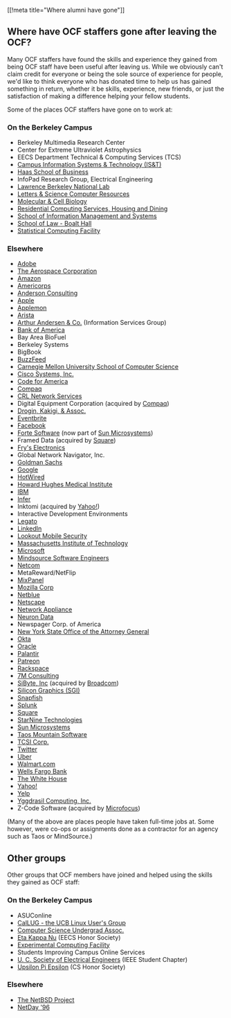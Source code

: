 [[!meta title="Where alumni have gone"]]

## Where have OCF staffers gone after leaving the OCF?

Many OCF staffers have found the skills and experience they gained from being
OCF staff have been useful after leaving us. While we obviously can't claim
credit for everyone or being the sole source of experience for people, we'd
like to think everyone who has donated time to help us has gained something in
return, whether it be skills, experience, new friends, or just the satisfaction
of making a difference helping your fellow students.

Some of the places OCF staffers have gone on to work at:

### On the Berkeley Campus

- Berkeley Multimedia Research Center
- Center for Extreme Ultraviolet Astrophysics
- EECS Department Technical & Computing Services (TCS)
- [Campus Information Systems & Technology (IS&T)](http://ist.berkeley.edu/)
- [Haas School of Business](http://www.haas.berkeley.edu/)
- InfoPad Research Group, Electrical Engineering
- [Lawrence Berkeley National Lab](http://www.lbl.gov/)
- [Letters & Science Computer Resources](http://ls.berkeley.edu/lscr/)
- [Molecular & Cell Biology](https://mcb.berkeley.edu)
- [Residential Computing Services, Housing and Dining](http://www.rescomp.berkeley.edu)
- [School of Information Management and Systems](http://www.sims.berkeley.edu/)
- [School of Law - Boalt Hall](http://www.law.berkeley.edu/)
- [Statistical Computing Facility](http://statistics.berkeley.edu/computing)

### Elsewhere

- [Adobe](http://www.adobe.com)
- [The Aerospace Corporation](http://www.aerospace.org)
- [Amazon](http://www.amazon.com)
- [Americorps](http://www.nationalservice.gov/programs/americorps)
- [Anderson Consulting](http://www.andersonconsultinggroup.com)
- [Apple](http://www.apple.com/)
- [Applemon](https://applemon.com/)
- [Arista](https://www.arista.com/en/)
- [Arthur Andersen & Co.](http://www.arthurandersen.com/) (Information Services Group)
- [Bank of America](http://www.bofa.com/)
- Bay Area BioFuel
- Berkeley Systems
- BigBook
- [BuzzFeed](http://www.buzzfeed.com)
- [Carnegie Mellon University School of Computer Science](http://www.cs.cmu.edu/)
- [Cisco Systems, Inc.](http://www.cisco.com/)
- [Code for America](http://www.codeforamerica.org)
- [Compaq](http://www.compaq.com/)
- [CRL Network Services](http://www.crl.com/)
- Digital Equipment Corporation (acquired by [Compaq](http://www.compaq.com/))
- [Drogin, Kakigi, & Assoc.](http://www.dkstat.com/)
- [Eventbrite](https://www.eventbrite.com)
- [Facebook](https://www.facebook.com)
- [Forte Software](http://www.forte.com/) (now part of [Sun Microsystems](http://www.sun.com/))
- Framed Data (acquired by [Square](http://www.squareup.com))
- [Fry's Electronics](http://www.outpost.com/)
- Global Network Navigator, Inc.
- [Goldman Sachs](http://www.goldmansachs.com/)
- [Google](https://www.google.com)
- [HotWired](http://www.hotwired.com/)
- [Howard Hughes Medical Institute](http://www.hhmi.org/)
- [IBM](http://www.ibm.com/)
- [Infer](https://www.infer.com)
- Inktomi (acquired by [Yahoo!](https://www.yahoo.com))
- Interactive Development Environments
- [Legato](http://www.legato.com/)
- [LinkedIn](https://www.linkedin.com)
- [Lookout Mobile Security](https://www.lookout.com)
- [Massachusetts Institute of Technology](http://web.mit.edu)
- [Microsoft](http://www.microsoft.com/)
- [Mindsource Software Engineers](http://www.mindsrc.com/)
- [Netcom](http://www.netcom.com/)
- MetaReward/NetFlip
- [MixPanel](http://www.mixpanel.com)
- [Mozilla Corp](http://www.mozilla.org)
- [Netblue](http://www.netblue.com/)
- [Netscape](http://www.netscape.com/)
- [Network Appliance](http://www.netapp.com/)
- [Neuron Data](http://www.neurondata.com/)
- Newspager Corp. of America
- [New York State Office of the Attorney General](https://ag.ny.gov)
- [Okta](https://www.okta.com)
- [Oracle](http://www.oracle.com/)
- [Palantir](https://www.palantir.com)
- [Patreon](https://www.patreon.com/)
- [Rackspace](http://www.rackspace.com)
- [7M Consulting](http://www.7mconsulting.com)
- [SiByte, Inc](http://sibyte.broadcom.com) (acquired by [Broadcom](http://www.broadcom.com))
- [Silicon Graphics (SGI)](http://www.sgi.com/)
- [Snapfish](http://www.snapfish.com/)
- [Splunk](http://www.splunk.com/)
- [Square](http://www.squareup.com)
- [StarNine Technologies](http://www.starnine.com/)
- [Sun Microsystems](http://www.sun.com/)
- [Taos Mountain Software](http://www.taos.com)
- [TCSI Corp.](http://www.tcs.com/)
- [Twitter](https://twitter.com)
- [Uber](https://www.uber.com)
- [Walmart.com](http://www.walmart.com/)
- [Wells Fargo Bank](http://www.wellsfargo.com/)
- [The White House](https://www.whitehouse.gov)
- [Yahoo!](http://www.yahoo.com)
- [Yelp](https://www.yelp.com/)
- [Yggdrasil Computing, Inc.](http://www.yggdrasil.com/)
- Z-Code Software (acquired by [Microfocus](http://www.microfocus.com))

(Many of the above are places people have taken full-time jobs at. Some
however, were co-ops or assignments done as a contractor for an agency such as
Taos or MindSource.)

## Other groups

Other groups that OCF members have joined and helped using the skills they
gained as OCF staff:

### On the Berkeley Campus

- ASUConline
- [CalLUG - the UCB Linux User's Group](https://www.ocf.berkeley.edu/~linux/)
- [Computer Science Undergrad Assoc.](http://www.csua.berkeley.edu/)
- [Eta Kappa Nu](http://www-hkn.eecs.berkeley.edu/) (EECS Honor Society)
- [Experimental Computing Facility](https://callink.berkeley.edu/organization/xcf)
- Students Improving Campus Online Services
- [U. C. Society of Electrical Engineers](https://ieee.berkeley.edu) (IEEE Student Chapter)
- [Upsilon Pi Epsilon](http://upe.berkeley.edu/) (CS Honor Society)

### Elsewhere

- [The NetBSD Project](http://www.netbsd.org/)
- [NetDay '96](https://en.wikipedia.org/wiki/NetDay#NetDay_.2796)
